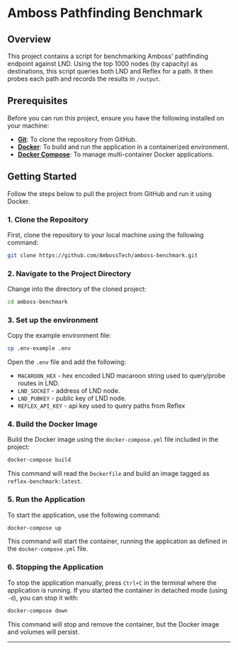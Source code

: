 # Amboss Pathfinding Benchmark

## Overview

This project contains a script for benchmarking Amboss' pathfinding endpoint against LND.
Using the top 1000 nodes (by capacity) as destinations, this script queries both LND and Reflex for a path. It then probes
each path and records the results in `/output`.

## Prerequisites

Before you can run this project, ensure you have the following installed on your machine:

- **[Git](https://git-scm.com/book/en/v2/Getting-Started-Installing-Git)**: To clone the repository from GitHub.
- **[Docker](https://docs.docker.com/get-docker/)**: To build and run the application in a containerized environment.
- **[Docker Compose](https://docs.docker.com/compose/install/)**: To manage multi-container Docker applications.

## Getting Started

Follow the steps below to pull the project from GitHub and run it using Docker.

### 1. Clone the Repository

First, clone the repository to your local machine using the following command:

```bash
git clone https://github.com/AmbossTech/amboss-benchmark.git
```

### 2. Navigate to the Project Directory

Change into the directory of the cloned project:

```bash
cd amboss-benchmark
```

### 3. Set up the environment

Copy the example environment file:

```bash
cp .env-example .env
```

Open the `.env` file and add the following:

- `MACAROON_HEX` - hex encoded LND macaroon string used to query/probe routes in LND.
- `LND_SOCKET` - address of LND node.
- `LND_PUBKEY` - public key of LND node.
- `REFLEX_API_KEY` - api key used to query paths from Reflex

### 4. Build the Docker Image

Build the Docker image using the `docker-compose.yml` file included in the project:

```bash
docker-compose build
```

This command will read the `Dockerfile` and build an image tagged as `reflex-benchmark:latest`.

### 5. Run the Application

To start the application, use the following command:

```bash
docker-compose up
```

This command will start the container, running the application as defined in the `docker-compose.yml` file.

### 6. Stopping the Application

To stop the application manually, press `Ctrl+C` in the terminal where the application is running. If you started the
container
in detached mode (using `-d`), you can stop it with:

```bash
docker-compose down
```

This command will stop and remove the container, but the Docker image and volumes will persist.


---

